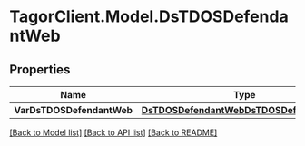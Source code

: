# TagorClient.Model.DsTDOSDefendantWeb

## Properties

Name | Type | Description | Notes
------------ | ------------- | ------------- | -------------
**VarDsTDOSDefendantWeb** | [**DsTDOSDefendantWebDsTDOSDefendantWeb**](DsTDOSDefendantWebDsTDOSDefendantWeb.md) |  | [optional] 

[[Back to Model list]](../README.md#documentation-for-models) [[Back to API list]](../README.md#documentation-for-api-endpoints) [[Back to README]](../README.md)

